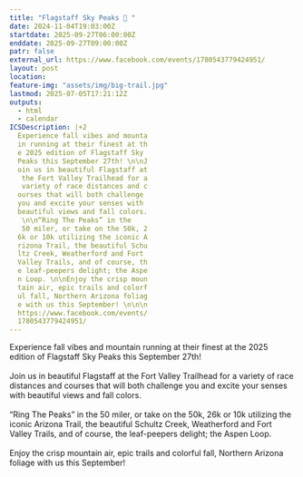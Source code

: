 ```yaml
---
title: "Flagstaff Sky Peaks 🍂 "
date: 2024-11-04T19:03:00Z
startdate: 2025-09-27T06:00:00Z
enddate: 2025-09-27T09:00:00Z
patr: false
external_url: https://www.facebook.com/events/1780543779424951/
layout: post
location: 
feature-img: "assets/img/big-trail.jpg"
lastmod: 2025-07-05T17:21:12Z
outputs:
  - html
  - calendar
ICSDescription: |+2
  Experience fall vibes and mounta  in running at their finest at th  e 2025 edition of Flagstaff Sky   Peaks this September 27th! \n\nJ  oin us in beautiful Flagstaff at   the Fort Valley Trailhead for a   variety of race distances and c  ourses that will both challenge   you and excite your senses with   beautiful views and fall colors.   \n\n“Ring The Peaks” in the   50 miler, or take on the 50k, 2  6k or 10k utilizing the iconic A  rizona Trail, the beautiful Schu  ltz Creek, Weatherford and Fort   Valley Trails, and of course, th  e leaf-peepers delight; the Aspe  n Loop. \n\nEnjoy the crisp moun  tain air, epic trails and colorf  ul fall, Northern Arizona foliag  e with us this September! \n\n\n  https://www.facebook.com/events/  1780543779424951/
---
```


Experience fall vibes and mountain running at their finest at the 2025 edition of Flagstaff Sky Peaks this September 27th! <br>
  <br>
  Join us in beautiful Flagstaff at the Fort Valley Trailhead for a variety of race distances and courses that will both challenge you and excite your senses with beautiful views and fall colors. <br>
  <br>
  “Ring The Peaks” in the 50 miler, or take on the 50k, 26k or 10k utilizing the iconic Arizona Trail, the beautiful Schultz Creek, Weatherford and Fort Valley Trails, and of course, the leaf-peepers delight; the Aspen Loop. <br>
  <br>
  Enjoy the crisp mountain air, epic trails and colorful fall, Northern Arizona foliage with us this September! <br>
  <br>
  <br>
  
